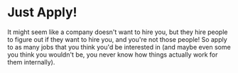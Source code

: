 # Just Apply!
It might seem like a company doesn't want to hire you, but they hire people to
figure out if they want to hire you, and you're not those people! So apply to
as many jobs that you think you'd be interested in (and maybe even some you
think you wouldn't be, you never know how things actually work for them
internally).

